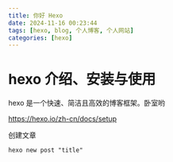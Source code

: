 ```yaml
---
title: 你好 Hexo
date: 2024-11-16 00:23:44
tags: [hexo, blog, 个人博客, 个人网站]
categories: [hexo]
---
```



# hexo 介绍、安装与使用

hexo 是一个快速、简洁且高效的博客框架。卧室哟

https://hexo.io/zh-cn/docs/setup

创建文章

    hexo new post "title"
